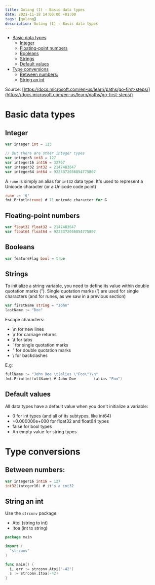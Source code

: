 ```yaml
---
title: Golang (I) - Basic data types
date: 2021-11-18 14:00:00 +01:00
tags: [golang]
description: Golang (I) - Basic data types
---
```


- [Basic data types](#basic-data-types)
  - [Integer](#integer)
  - [Floating-point numbers](#floating-point-numbers)
  - [Booleans](#booleans)
  - [Strings](#strings)
  - [Default values](#default-values)
- [Type conversions](#type-conversions)
  - [Between numbers:](#between-numbers)
  - [String an int](#string-an-int)

Source: [https://docs.microsoft.com/en-us/learn/paths/go-first-steps/](https://docs.microsoft.com/en-us/learn/paths/go-first-steps/)

# Basic data types

## Integer

```go
var integer int = 123

// But there are other integer types
var integer8 int8 = 127
var integer16 int16 = 32767
var integer32 int32 = 2147483647
var integer64 int64 = 9223372036854775807
```

A `rune` is simply an alias for `int32` data type. It's used to represent a Unicode character (or a Unicode code point)

```go
rune := 'G'
fmt.Println(rune) # 71 unicode character for G
```

## Floating-point numbers

```go
var float32 float32 = 2147483647
var float64 float64 = 9223372036854775807
```

## Booleans

```go
var featureFlag bool = true
```

## Strings

To initialize a string variable, you need to define its value within double quotation marks ("). Single quotation marks (') are used for single characters (and for runes, as we saw in a previous section)

```go
var firstName string = "John"
lastName := "Doe"
```

Escape characters:
- \n for new lines
- \r for carriage returns
- \t for tabs
- \' for single quotation marks
- \" for double quotation marks
- \\ for backslashes


E.g:
```go
fullName := "John Doe \t(alias \"Foo\")\n"
fmt.Println(fullName) # John Doe        (alias "Foo")
```

## Default values

All data types have a default value when you don't initialize a variable:

- 0 for int types (and all of its subtypes, like int64)
- +0.000000e+000 for float32 and float64 types
- false for bool types
- An empty value for string types

# Type conversions

## Between numbers:

```go
var integer16 int16 = 127
int32(integer16) # it's a int32
```

## String an int
Use the `strconv` package:
- Atoi (string to int)
- Itoa (int to string)

```go
package main

import (
  "strconv"
)

func main() {
  i, err := strconv.Atoi("-42")
  s := strconv.Itoa(-42)
}
```
